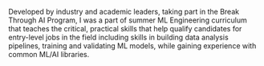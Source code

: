 Developed by industry and academic leaders, taking part in the Break Through AI Program, I was a part of summer ML Engineering curriculum that 
teaches the critical, practical skills that help qualify candidates for entry-level jobs in the field including skills in building data analysis pipelines, 
training and validating ML models, while gaining experience with common ML/AI libraries. 

